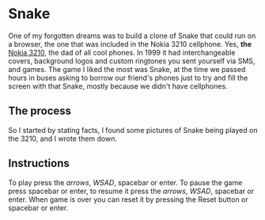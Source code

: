 # Snake

One of my forgotten dreams was to build a clone of Snake that could run on a browser,
the one that was included in the Nokia 3210 cellphone.
Yes, **the** [Nokia 3210](https://en.wikipedia.org/wiki/Nokia_3210),
the dad of all cool phones. In 1999 it had interchangeable covers,
background logos and custom ringtones you sent yourself via SMS, and games.
The game I liked the most was Snake, at the time we passed hours in buses
asking to borrow our friend's phones just to try and fill the screen with that Snake,
mostly because we didn't have cellphones.

## The process
So I started by stating facts, I found some pictures of Snake being played on the 3210,
and I wrote them down. 

## Instructions

To play press the *arrows*, *WSAD*, spacebar or
enter. To pause the game press spacebar or enter, to resume it press
the *arrows*, *WSAD*, spacebar or enter. When game is over you can reset
it by pressing the Reset button or spacebar or enter.